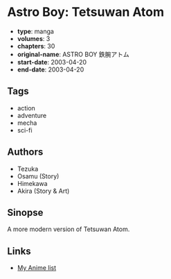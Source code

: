 # Astro Boy: Tetsuwan Atom

-   **type**: manga
-   **volumes**: 3
-   **chapters**: 30
-   **original-name**: ASTRO BOY 鉄腕アトム
-   **start-date**: 2003-04-20
-   **end-date**: 2003-04-20

## Tags

-   action
-   adventure
-   mecha
-   sci-fi

## Authors

-   Tezuka
-   Osamu (Story)
-   Himekawa
-   Akira (Story & Art)

## Sinopse

A more modern version of Tetsuwan Atom.

## Links

-   [My Anime list](https://myanimelist.net/manga/3010/Astro_Boy__Tetsuwan_Atom)
